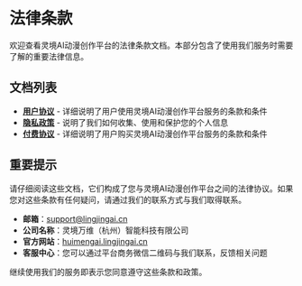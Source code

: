 # 法律条款

欢迎查看灵境AI动漫创作平台的法律条款文档。本部分包含了使用我们服务时需要了解的重要法律信息。

## 文档列表

- **[用户协议](./user-agreement)** - 详细说明了用户使用灵境AI动漫创作平台服务的条款和条件
- **[隐私政策](./privacy-policy)** - 说明了我们如何收集、使用和保护您的个人信息
- **[付费协议](./payment-policy)** - 详细说明了用户购买灵境AI动漫创作平台服务的条款和条件

## 重要提示

请仔细阅读这些文档，它们构成了您与灵境AI动漫创作平台之间的法律协议。如果您对这些条款有任何疑问，请通过我们的联系方式与我们取得联系。

- **邮箱**：[support@lingjingai.cn](mailto:support@lingjingai.cn)
- **公司名称**：灵境万维（杭州）智能科技有限公司
- **官方网站**：[huimengai.lingjingai.cn](https://huimengai.lingjingai.cn)
- **客服中心**：您可以通过平台商务微信二维码与我们联系，反馈相关问题

继续使用我们的服务即表示您同意遵守这些条款和政策。
